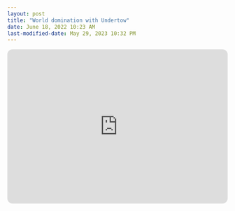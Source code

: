 ```yaml
---
layout: post
title: "World domination with Undertow"
date: June 18, 2022 10:23 AM
last-modified-date: May 29, 2023 10:32 PM
---
```


<iframe style="border-radius:12px" src="https://docs.google.com/presentation/d/1aYhO5UEhOjTfHyB4UyV3ITd8XxXmX9ffxeMKqtEc3Uk" width="100%" height="352" frameBorder="0" allowfullscreen="" allow="autoplay; clipboard-write; encrypted-media; fullscreen; picture-in-picture" loading="lazy"></iframe>
